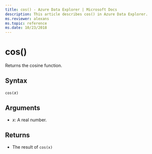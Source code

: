 ```yaml
---
title: cos() - Azure Data Explorer | Microsoft Docs
description: This article describes cos() in Azure Data Explorer.
ms.reviewer: alexans
ms.topic: reference
ms.date: 10/23/2018
---
```

# cos()

Returns the cosine function.

## Syntax

`cos(`*x*`)`

## Arguments

* *x*: A real number.

## Returns

* The result of `cos(x)`
